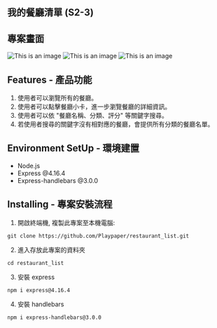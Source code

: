 ## 我的餐廳清單 (S2-3)

## 專案畫面

![This is an image](https://github.com/Playpaper/restaurant-list-crud/blob/main/public/img/home.png)
![This is an image](https://github.com/Playpaper/restaurant-list-crud/blob/main/public/img/detail.png)
![This is an image](https://github.com/Playpaper/restaurant-list-crud/blob/main/public/img/new.png)

## Features - 產品功能
1. 使用者可以瀏覽所有的餐廳。
2. 使用者可以點擊餐廳小卡，進一步瀏覽餐廳的詳細資訊。
3. 使用者可以依 "餐廳名稱、分類、評分" 等關鍵字搜尋。
4. 若使用者搜尋的關鍵字沒有相對應的餐廳，會提供所有分類的餐廳名單。

## Environment SetUp - 環境建置
- Node.js
- Express @4.16.4
- Express-handlebars @3.0.0

## Installing - 專案安裝流程
1. 開啟終端機, 複製此專案至本機電腦:
```
git clone https://github.com/Playpaper/restaurant_list.git
```
2. 進入存放此專案的資料夾
```
cd restaurant_list
```
3. 安裝 express
```
npm i express@4.16.4
```
4. 安裝 handlebars
```
npm i express-handlebars@3.0.0
